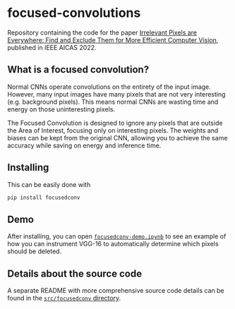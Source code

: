 # focused-convolutions
Repository containing the code for the paper [Irrelevant Pixels are Everywhere: Find and Exclude Them for More Efficient Computer Vision](https://ieeexplore.ieee.org/abstract/document/9870012), published in IEEE AICAS 2022.

## What is a focused convolution?
Normal CNNs operate convolutions on the entirety of the input image. However, many input images have many pixels that are not very interesting (e.g. background pixels). This means normal CNNs are wasting time and energy on those uninteresting pixels.

The Focused Convolution is designed to ignore any pixels that are outside the Area of Interest, focusing only on interesting pixels. The weights and biases can be kept from the original CNN, allowing you to achieve the same accuracy while saving on energy and inference time.

## Installing
This can be easily done with
```bash
pip install focusedconv
```

## Demo
After installing, you can open [`focusedconv-demo.ipynb`](https://github.com/calebtung/focused-convolutions/blob/main/focused-conv-demo.ipynb) to see an example of how you can instrument VGG-16 to automatically determine which pixels should be deleted.


## Details about the source code
A separate README with more comprehensive source code details can be found in the [`src/focusedconv` directory](https://github.com/calebtung/focused-convolutions/tree/main/src/focusedconv).
